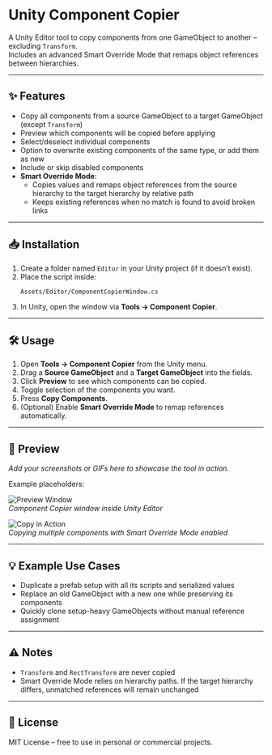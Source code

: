 # Unity Component Copier

A Unity Editor tool to copy components from one GameObject to another – excluding `Transform`.  
Includes an advanced Smart Override Mode that remaps object references between hierarchies.  

---

## ✨ Features
- Copy all components from a source GameObject to a target GameObject (except `Transform`)
- Preview which components will be copied before applying
- Select/deselect individual components
- Option to overwrite existing components of the same type, or add them as new
- Include or skip disabled components
- **Smart Override Mode**:
  - Copies values and remaps object references from the source hierarchy to the target hierarchy by relative path
  - Keeps existing references when no match is found to avoid broken links

---

## 📥 Installation
1. Create a folder named `Editor` in your Unity project (if it doesn’t exist).
2. Place the script inside:
   ```plaintext
   Assets/Editor/ComponentCopierWindow.cs
   ```
3. In Unity, open the window via **Tools → Component Copier**.

---

## 🛠 Usage
1. Open **Tools → Component Copier** from the Unity menu.
2. Drag a **Source GameObject** and a **Target GameObject** into the fields.
3. Click **Preview** to see which components can be copied.
4. Toggle selection of the components you want.
5. Press **Copy Components**.
6. (Optional) Enable **Smart Override Mode** to remap references automatically.

---

## 📸 Preview

_Add your screenshots or GIFs here to showcase the tool in action._

Example placeholders:

![Preview Window](docs/images/preview-window.png)  
*Component Copier window inside Unity Editor*

![Copy in Action](docs/images/copy-action.gif)  
*Copying multiple components with Smart Override Mode enabled*

---

## 💡 Example Use Cases
- Duplicate a prefab setup with all its scripts and serialized values
- Replace an old GameObject with a new one while preserving its components
- Quickly clone setup-heavy GameObjects without manual reference assignment

---

## ⚠️ Notes
- `Transform` and `RectTransform` are never copied
- Smart Override Mode relies on hierarchy paths. If the target hierarchy differs, unmatched references will remain unchanged

---

## 📜 License
MIT License – free to use in personal or commercial projects.
